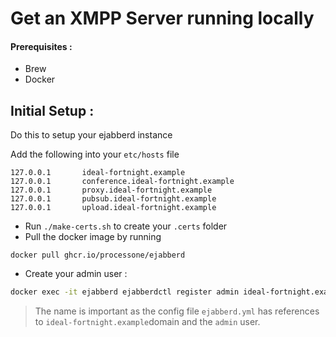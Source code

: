 # Get an XMPP Server running locally

#### Prerequisites : 
- Brew
- Docker


## Initial Setup : 
Do this to setup your ejabberd instance

Add the following into your `etc/hosts` file

```
127.0.0.1       ideal-fortnight.example
127.0.0.1       conference.ideal-fortnight.example
127.0.0.1       proxy.ideal-fortnight.example
127.0.0.1       pubsub.ideal-fortnight.example
127.0.0.1       upload.ideal-fortnight.example
```

- Run `./make-certs.sh` to create your `.certs` folder
- Pull the docker image by running 
```
docker pull ghcr.io/processone/ejabberd
```
- Create your admin user : 
```bash
docker exec -it ejabberd ejabberdctl register admin ideal-fortnight.example passw0rd
```
> The name is important as the config file `ejabberd.yml` has references to `ideal-fortnight.example`domain and the `admin` user. 

